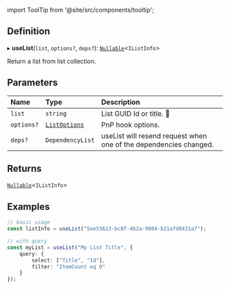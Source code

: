 import ToolTip from '@site/src/components/tooltip';

## Definition

▸ **useList**(`list`, `options?`, `deps?`): [`Nullable`](../Types/NullableT.md)<`IListInfo`\>

Return a list from list collection.

## Parameters

| Name | Type | Description |
| :------ | :------ | :------ |
| `list` | `string` | List GUID Id or title. <ToolTip text="Changing the value repeats request">🚩</ToolTip> |
| `options?` | [`ListOptions`](../Interfaces/ListOptions.md) | PnP hook options. |
| `deps?` | `DependencyList` | useList will resend request when one of the dependencies changed. |

## Returns

[`Nullable`](../Types/NullableT.md)<`IListInfo`\>

## Examples

```typescript
// basic usage
const listInfo = useList("5ee53613-bc0f-4b2a-9904-b21afd8431a7");

// with query
const myList = useList("My List Title", {
	query: {
		select: ["Title", "Id"],
		filter: "ItemCount eq 0"
	}
});
```